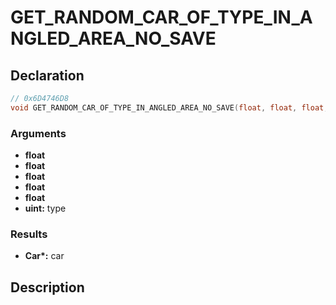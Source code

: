 # GET_RANDOM_CAR_OF_TYPE_IN_ANGLED_AREA_NO_SAVE

## Declaration
```cpp
// 0x6D4746D8
void GET_RANDOM_CAR_OF_TYPE_IN_ANGLED_AREA_NO_SAVE(float, float, float, float, float, uint type, Car* car);
```

### Arguments
- **float**
- **float**
- **float**
- **float**
- **float**
- **uint:** type

### Results
- **Car\*:** car

## Description
